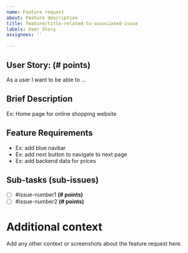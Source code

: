 ```yaml
---
name: Feature request
about: Feature description
title: feature/title-related-to-associated-issue
labels: User Story
assignees: ''

---
```

## User Story: (# points)
As a user I want to be able to ...

## Brief Description
Ex: Home page for online shopping website

## Feature Requirements
-  Ex: add blue navbar
-  Ex: add next button to navigate to next page
-  Ex: add backend data for prices

## Sub-tasks (sub-issues)
- [ ] #issue-number1 **(# points)**
- [ ] #issue-number2 **(# points)**

# Additional context
Add any other context or screenshots about the feature request here.
